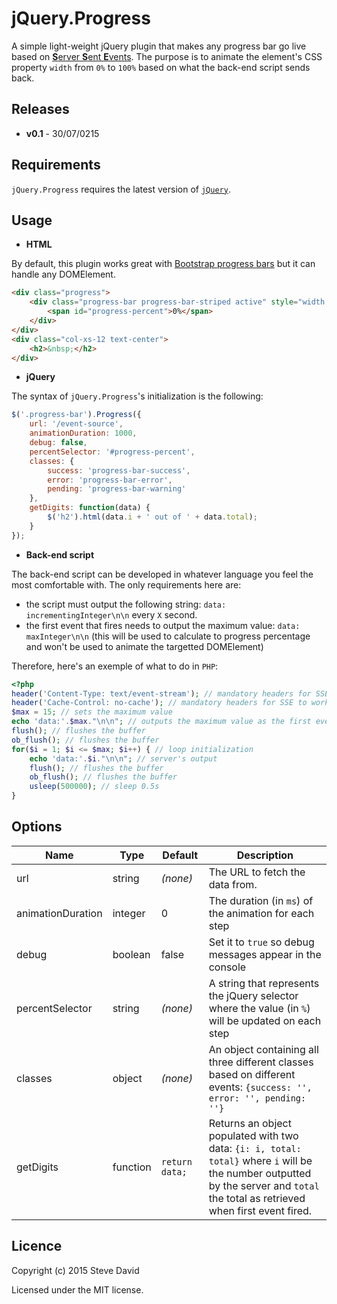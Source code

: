 # jQuery.Progress
A simple light-weight jQuery plugin that makes any progress bar go live based on [**S**erver **S**ent **E**vents](http://www.w3.org/TR/2011/WD-eventsource-20110208). The purpose is to animate the element's CSS property `width` from `0%` to `100%` based on what the back-end script sends back.

## Releases
* **v0.1** - 30/07/0215

## Requirements
`jQuery.Progress` requires the latest version of [`jQuery`](https://jquery.com/download/).

## Usage
* **HTML**

By default, this plugin works great with [Bootstrap progress bars](http://getbootstrap.com/components/#progress) but it can handle any DOMElement.
```html
<div class="progress">
    <div class="progress-bar progress-bar-striped active" style="width: 0%">
        <span id="progress-percent">0%</span>
    </div>
</div>
<div class="col-xs-12 text-center">
	<h2>&nbsp;</h2>
</div>
```

* **jQuery**

The syntax of `jQuery.Progress`'s initialization is the following:
```javascript
$('.progress-bar').Progress({
    url: '/event-source',
    animationDuration: 1000,
    debug: false,
    percentSelector: '#progress-percent',
    classes: {
        success: 'progress-bar-success',
        error: 'progress-bar-error',
        pending: 'progress-bar-warning'
    },
    getDigits: function(data) {
    	$('h2').html(data.i + ' out of ' + data.total);
    }
});
```

* **Back-end script**

The back-end script can be developed in whatever language you feel the most comfortable with. The only requirements here are:
* the script must output the following string: `data: incrementingInteger\n\n` every `X` second.
* the first event that fires needs to output the maximum value: `data: maxInteger\n\n` (this will be used to calculate to progress percentage and won't be used to animate the targetted DOMElement)

Therefore, here's an exemple of what to do in `PHP`:
```PHP
<?php
header('Content-Type: text/event-stream'); // mandatory headers for SSE to work
header('Cache-Control: no-cache'); // mandatory headers for SSE to work
$max = 15; // sets the maximum value
echo 'data:'.$max."\n\n"; // outputs the maximum value as the first event
flush(); // flushes the buffer
ob_flush(); // flushes the buffer
for($i = 1; $i <= $max; $i++) { // loop initialization
    echo 'data:'.$i."\n\n"; // server's output
	flush(); // flushes the buffer
	ob_flush(); // flushes the buffer
    usleep(500000); // sleep 0.5s
}
```


## Options
Name | Type | Default | Description
------------ | ------------- | ------------- | -------------
url | string | *(none)* | The URL to fetch the data from.
animationDuration | integer | 0 | The duration (in `ms`) of the animation for each step
debug | boolean | false | Set it to `true` so debug messages appear in the console
percentSelector | string | *(none)* | A string that represents the jQuery selector where the value (in `%`) will be updated on each step
classes | object | *(none)* | An object containing all three different classes based on different events: `{success: '', error: '', pending: ''}`
getDigits | function | `return data;` | Returns an object populated with two data: `{i: i, total: total}` where `i` will be the number outputted by the server and `total` the total as retrieved when first event fired.

## Licence
Copyright (c) 2015 Steve David

Licensed under the MIT license.
